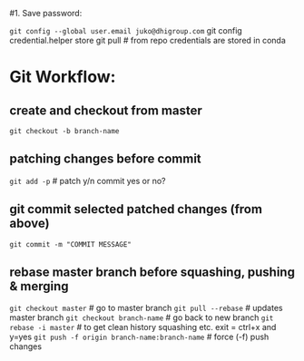 #1. Save password:

`git config --global user.email juko@dhigroup.com`
git config credential.helper store
git pull # from repo credentials are stored in conda

# Git Workflow:
## create and checkout from master
`git checkout -b branch-name`

## patching changes before commit
`git add -p` # patch
  y/n commit yes or no?

## git commit selected patched changes (from above)
`git commit -m "COMMIT MESSAGE"`

## rebase master branch before squashing, pushing & merging
`git checkout master`  # go to master branch
`git pull --rebase`  # updates master branch
`git checkout branch-name`  # go back to new branch
`git rebase -i master`  # to get clean history squashing etc.
  exit = ctrl+x and y=yes
`git push -f origin branch-name:branch-name`  # force (-f) push changes
